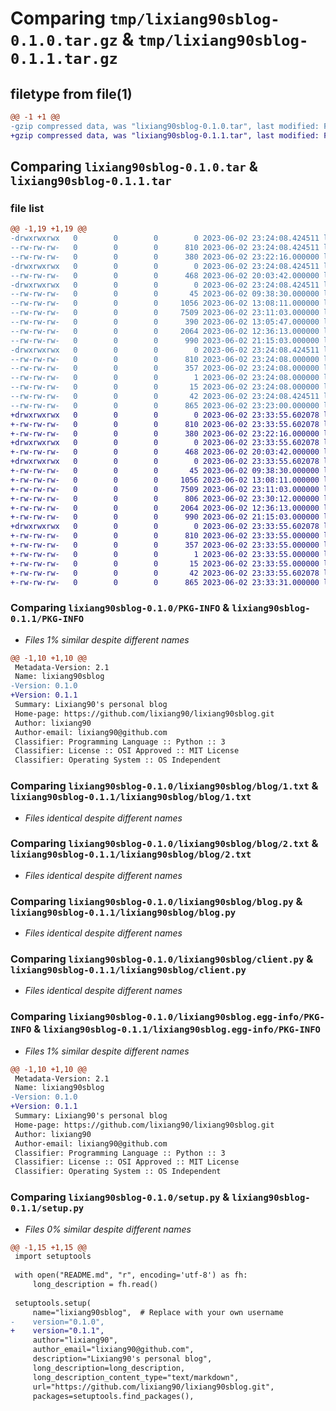 # Comparing `tmp/lixiang90sblog-0.1.0.tar.gz` & `tmp/lixiang90sblog-0.1.1.tar.gz`

## filetype from file(1)

```diff
@@ -1 +1 @@
-gzip compressed data, was "lixiang90sblog-0.1.0.tar", last modified: Fri Jun  2 23:24:08 2023, max compression
+gzip compressed data, was "lixiang90sblog-0.1.1.tar", last modified: Fri Jun  2 23:33:55 2023, max compression
```

## Comparing `lixiang90sblog-0.1.0.tar` & `lixiang90sblog-0.1.1.tar`

### file list

```diff
@@ -1,19 +1,19 @@
-drwxrwxrwx   0        0        0        0 2023-06-02 23:24:08.424511 lixiang90sblog-0.1.0/
--rw-rw-rw-   0        0        0      810 2023-06-02 23:24:08.424511 lixiang90sblog-0.1.0/PKG-INFO
--rw-rw-rw-   0        0        0      380 2023-06-02 23:22:16.000000 lixiang90sblog-0.1.0/README.md
-drwxrwxrwx   0        0        0        0 2023-06-02 23:24:08.424511 lixiang90sblog-0.1.0/lixiang90sblog/
--rw-rw-rw-   0        0        0      468 2023-06-02 20:03:42.000000 lixiang90sblog-0.1.0/lixiang90sblog/__init__.py
-drwxrwxrwx   0        0        0        0 2023-06-02 23:24:08.424511 lixiang90sblog-0.1.0/lixiang90sblog/blog/
--rw-rw-rw-   0        0        0       45 2023-06-02 09:38:30.000000 lixiang90sblog-0.1.0/lixiang90sblog/blog/0.txt
--rw-rw-rw-   0        0        0     1056 2023-06-02 13:08:11.000000 lixiang90sblog-0.1.0/lixiang90sblog/blog/1.txt
--rw-rw-rw-   0        0        0     7509 2023-06-02 23:11:03.000000 lixiang90sblog-0.1.0/lixiang90sblog/blog/2.txt
--rw-rw-rw-   0        0        0      390 2023-06-02 13:05:47.000000 lixiang90sblog-0.1.0/lixiang90sblog/blog/metadata.json
--rw-rw-rw-   0        0        0     2064 2023-06-02 12:36:13.000000 lixiang90sblog-0.1.0/lixiang90sblog/blog.py
--rw-rw-rw-   0        0        0      990 2023-06-02 21:15:03.000000 lixiang90sblog-0.1.0/lixiang90sblog/client.py
-drwxrwxrwx   0        0        0        0 2023-06-02 23:24:08.424511 lixiang90sblog-0.1.0/lixiang90sblog.egg-info/
--rw-rw-rw-   0        0        0      810 2023-06-02 23:24:08.000000 lixiang90sblog-0.1.0/lixiang90sblog.egg-info/PKG-INFO
--rw-rw-rw-   0        0        0      357 2023-06-02 23:24:08.000000 lixiang90sblog-0.1.0/lixiang90sblog.egg-info/SOURCES.txt
--rw-rw-rw-   0        0        0        1 2023-06-02 23:24:08.000000 lixiang90sblog-0.1.0/lixiang90sblog.egg-info/dependency_links.txt
--rw-rw-rw-   0        0        0       15 2023-06-02 23:24:08.000000 lixiang90sblog-0.1.0/lixiang90sblog.egg-info/top_level.txt
--rw-rw-rw-   0        0        0       42 2023-06-02 23:24:08.424511 lixiang90sblog-0.1.0/setup.cfg
--rw-rw-rw-   0        0        0      865 2023-06-02 23:23:00.000000 lixiang90sblog-0.1.0/setup.py
+drwxrwxrwx   0        0        0        0 2023-06-02 23:33:55.602078 lixiang90sblog-0.1.1/
+-rw-rw-rw-   0        0        0      810 2023-06-02 23:33:55.602078 lixiang90sblog-0.1.1/PKG-INFO
+-rw-rw-rw-   0        0        0      380 2023-06-02 23:22:16.000000 lixiang90sblog-0.1.1/README.md
+drwxrwxrwx   0        0        0        0 2023-06-02 23:33:55.602078 lixiang90sblog-0.1.1/lixiang90sblog/
+-rw-rw-rw-   0        0        0      468 2023-06-02 20:03:42.000000 lixiang90sblog-0.1.1/lixiang90sblog/__init__.py
+drwxrwxrwx   0        0        0        0 2023-06-02 23:33:55.602078 lixiang90sblog-0.1.1/lixiang90sblog/blog/
+-rw-rw-rw-   0        0        0       45 2023-06-02 09:38:30.000000 lixiang90sblog-0.1.1/lixiang90sblog/blog/0.txt
+-rw-rw-rw-   0        0        0     1056 2023-06-02 13:08:11.000000 lixiang90sblog-0.1.1/lixiang90sblog/blog/1.txt
+-rw-rw-rw-   0        0        0     7509 2023-06-02 23:11:03.000000 lixiang90sblog-0.1.1/lixiang90sblog/blog/2.txt
+-rw-rw-rw-   0        0        0      806 2023-06-02 23:30:12.000000 lixiang90sblog-0.1.1/lixiang90sblog/blog/metadata.json
+-rw-rw-rw-   0        0        0     2064 2023-06-02 12:36:13.000000 lixiang90sblog-0.1.1/lixiang90sblog/blog.py
+-rw-rw-rw-   0        0        0      990 2023-06-02 21:15:03.000000 lixiang90sblog-0.1.1/lixiang90sblog/client.py
+drwxrwxrwx   0        0        0        0 2023-06-02 23:33:55.602078 lixiang90sblog-0.1.1/lixiang90sblog.egg-info/
+-rw-rw-rw-   0        0        0      810 2023-06-02 23:33:55.000000 lixiang90sblog-0.1.1/lixiang90sblog.egg-info/PKG-INFO
+-rw-rw-rw-   0        0        0      357 2023-06-02 23:33:55.000000 lixiang90sblog-0.1.1/lixiang90sblog.egg-info/SOURCES.txt
+-rw-rw-rw-   0        0        0        1 2023-06-02 23:33:55.000000 lixiang90sblog-0.1.1/lixiang90sblog.egg-info/dependency_links.txt
+-rw-rw-rw-   0        0        0       15 2023-06-02 23:33:55.000000 lixiang90sblog-0.1.1/lixiang90sblog.egg-info/top_level.txt
+-rw-rw-rw-   0        0        0       42 2023-06-02 23:33:55.602078 lixiang90sblog-0.1.1/setup.cfg
+-rw-rw-rw-   0        0        0      865 2023-06-02 23:33:31.000000 lixiang90sblog-0.1.1/setup.py
```

### Comparing `lixiang90sblog-0.1.0/PKG-INFO` & `lixiang90sblog-0.1.1/PKG-INFO`

 * *Files 1% similar despite different names*

```diff
@@ -1,10 +1,10 @@
 Metadata-Version: 2.1
 Name: lixiang90sblog
-Version: 0.1.0
+Version: 0.1.1
 Summary: Lixiang90's personal blog
 Home-page: https://github.com/lixiang90/lixiang90sblog.git
 Author: lixiang90
 Author-email: lixiang90@github.com
 Classifier: Programming Language :: Python :: 3
 Classifier: License :: OSI Approved :: MIT License
 Classifier: Operating System :: OS Independent
```

### Comparing `lixiang90sblog-0.1.0/lixiang90sblog/blog/1.txt` & `lixiang90sblog-0.1.1/lixiang90sblog/blog/1.txt`

 * *Files identical despite different names*

### Comparing `lixiang90sblog-0.1.0/lixiang90sblog/blog/2.txt` & `lixiang90sblog-0.1.1/lixiang90sblog/blog/2.txt`

 * *Files identical despite different names*

### Comparing `lixiang90sblog-0.1.0/lixiang90sblog/blog.py` & `lixiang90sblog-0.1.1/lixiang90sblog/blog.py`

 * *Files identical despite different names*

### Comparing `lixiang90sblog-0.1.0/lixiang90sblog/client.py` & `lixiang90sblog-0.1.1/lixiang90sblog/client.py`

 * *Files identical despite different names*

### Comparing `lixiang90sblog-0.1.0/lixiang90sblog.egg-info/PKG-INFO` & `lixiang90sblog-0.1.1/lixiang90sblog.egg-info/PKG-INFO`

 * *Files 1% similar despite different names*

```diff
@@ -1,10 +1,10 @@
 Metadata-Version: 2.1
 Name: lixiang90sblog
-Version: 0.1.0
+Version: 0.1.1
 Summary: Lixiang90's personal blog
 Home-page: https://github.com/lixiang90/lixiang90sblog.git
 Author: lixiang90
 Author-email: lixiang90@github.com
 Classifier: Programming Language :: Python :: 3
 Classifier: License :: OSI Approved :: MIT License
 Classifier: Operating System :: OS Independent
```

### Comparing `lixiang90sblog-0.1.0/setup.py` & `lixiang90sblog-0.1.1/setup.py`

 * *Files 0% similar despite different names*

```diff
@@ -1,15 +1,15 @@
 import setuptools
 
 with open("README.md", "r", encoding='utf-8') as fh:
     long_description = fh.read()
 
 setuptools.setup(
     name="lixiang90sblog",  # Replace with your own username
-    version="0.1.0",
+    version="0.1.1",
     author="lixiang90",
     author_email="lixiang90@github.com",
     description="Lixiang90's personal blog",
     long_description=long_description,
     long_description_content_type="text/markdown",
     url="https://github.com/lixiang90/lixiang90sblog.git",
     packages=setuptools.find_packages(),
```

